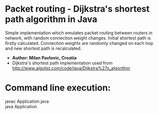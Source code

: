 # Packet routing - Dijkstra's shortest path algorithm in Java

Simple implementation which emulates packet routing between routers in network, with random connection weight changes. Initial shortest path is firstly calculated. Connection weights are randomly changed on each hop and new shortest path is recalculated.

- **Author: Milan Pavlovic, Croatia**
- Dijkstra's shortest path implementation used from http://www.algolist.com/code/java/Dijkstra%27s_algorithm

# Command line execution:
javac Application.java <br>
java Application
